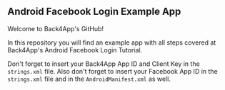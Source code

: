 ## Android Facebook Login Example App
Welcome to Back4App's GitHub!

In this repository you will find an example app with all steps covered at Back4App's Android Facebook Login Tutorial.

Don't forget to insert your Back4App App ID and Client Key in the `strings.xml` file. Also don't forget to insert your Facebook App ID in the `strings.xml` file and in the `AndroidManifest.xml` as well.
